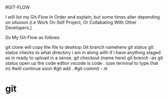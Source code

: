  #GIT-FLOW
  
  I will list my Git-Flow In Order and explain, but some times alter depending on situioon (i.e Work On Self Project, Or Collabating With Other Developers,)

  So My Git-Flow as follows


git clone will copy the file to desktop
Git branch namehere
git status git status checks to what directory i am in along with if i have anything staged as in ready to upload in a sense.
 git checkout (name here)
git branch -av
git status 
 open up the code edtior vscode is  code . (use terminal to type that in)
#will continue soon
 #git add . 
  #git commit - m
# git
